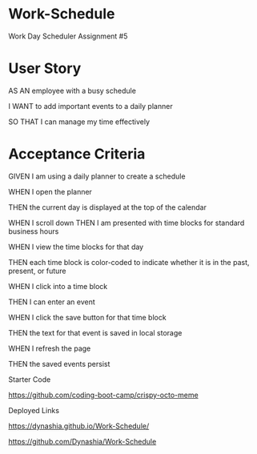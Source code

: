 # Work-Schedule
Work Day Scheduler Assignment #5

# User Story

AS AN employee with a busy schedule

I WANT to add important events to a daily planner

SO THAT I can manage my time effectively


# Acceptance Criteria

GIVEN I am using a daily planner to create a schedule

WHEN I open the planner

THEN the current day is displayed at the top of the calendar


WHEN I scroll down
THEN I am presented with time blocks for standard business hours

WHEN I view the time blocks for that day

THEN each time block is color-coded to indicate whether it is in the past, present, or future

WHEN I click into a time block

THEN I can enter an event

WHEN I click the save button for that time block

THEN the text for that event is saved in local storage

WHEN I refresh the page

THEN the saved events persist



Starter Code 

https://github.com/coding-boot-camp/crispy-octo-meme

Deployed Links

https://dynashia.github.io/Work-Schedule/

https://github.com/Dynashia/Work-Schedule





